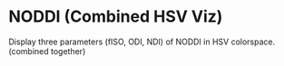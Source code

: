 # NODDI (Combined HSV Viz)
Display three parameters (fISO, ODI, NDI) of NODDI in HSV colorspace. (combined together)
